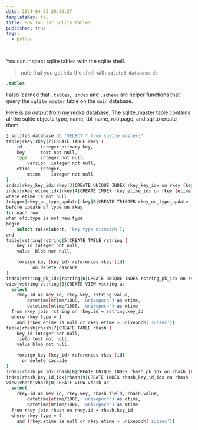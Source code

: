 ```yaml
---
date: 2024-04-23 20:03:27
templateKey: til
title: How to List Sqlite tables
published: true
tags:
  - python

---
```


You can inspect sqlite tables with the sqlite shell.

> note that you get into the shell with `sqlite3 database.db`

``` sql
.tables
```

I also learned that `.tables`, `.index` and `.schema` are helper functions that
query the `sqlite_master` table on the `main` database.

Here is an output from my redka database.  The sqlite_master table contains all
the sqlite objects type, name, tbl_name, rootpage, and sql to create them.

``` bash
❯ sqlite3 database.db "SELECT * from sqlite_master;"
table|rkey|rkey|2|CREATE TABLE rkey (
    id       integer primary key,
    key      text not null,
    type     integer not null,
        version  integer not null,
    etime    integer,
        mtime    integer not null
)
index|rkey_key_idx|rkey|3|CREATE UNIQUE INDEX rkey_key_idx on rkey (key)
index|rkey_etime_idx|rkey|4|CREATE INDEX rkey_etime_idx on rkey (etime)
where etime is not null
trigger|rkey_on_type_update|rkey|0|CREATE TRIGGER rkey_on_type_update
before update of type on rkey
for each row
when old.type is not new.type
begin
    select raise(abort, 'key type mismatch');
end
table|rstring|rstring|5|CREATE TABLE rstring (
    key_id integer not null,
    value  blob not null,

    foreign key (key_id) references rkey (id)
          on delete cascade
)
index|rstring_pk_idx|rstring|6|CREATE UNIQUE INDEX rstring_pk_idx on rstring (key_id)
view|vstring|vstring|0|CREATE VIEW vstring as
  select
    rkey.id as key_id, rkey.key, rstring.value,
        datetime(etime/1000, 'unixepoch') as etime,
        datetime(mtime/1000, 'unixepoch') as mtime
  from rkey join rstring on rkey.id = rstring.key_id
  where rkey.type = 1
    and (rkey.etime is null or rkey.etime > unixepoch('subsec'))
table|rhash|rhash|7|CREATE TABLE rhash (
    key_id integer not null,
    field text not null,
    value blob not null,

    foreign key (key_id) references rkey (id)
      on delete cascade
)
index|rhash_pk_idx|rhash|8|CREATE UNIQUE INDEX rhash_pk_idx on rhash (key_id, field)
index|rhash_key_id_idx|rhash|9|CREATE INDEX rhash_key_id_idx on rhash (key_id)
view|vhash|vhash|0|CREATE VIEW vhash as
  select
    rkey.id as key_id, rkey.key, rhash.field, rhash.value,
        datetime(etime/1000, 'unixepoch') as etime,
        datetime(mtime/1000, 'unixepoch') as mtime
  from rkey join rhash on rkey.id = rhash.key_id
  where rkey.type = 4
    and (rkey.etime is null or rkey.etime > unixepoch('subsec'))
```
